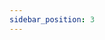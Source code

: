 ```yaml
---
sidebar_position: 3
---
```


<!--  # Perintä

## Yleiset periaatteet

- Palvelun roolit:
    - TaikaTilaus (Asiakaspalvelu): Vastaa ohjelmistosta, tietokannasta ja automaatiosta.
    - Asiakas/Perintätoimisto: Vastaa rekisterin sisällöstä ja perintäprosessin päätöksistä, mukaan lukien perintäkulujen ja ohimaksujen käsittely.
- GDPR-vaatimukset: TaikaTilaus toimii tietojen käsittelijänä, ja asiakkaalla tai lehdellä on vastuu tallennetuista tiedoista.

## Prosessin vaiheet ja ohjeet

### Vaihe 1: Maksamattomien laskujen käsittely ja katkaisukäsittely
- Ennen perintään siirtämistä:
    - Tarkista, että laskut (MaMu #1 tai MaMu #2) ovat maksamattomia.
    - Poista laskut, jotka on jo siirretty perintään.
- Katkaisukäsittely:
    - Katkaise tilaus ja hyvitä alkuperäinen lasku.
    - Luo uusi loppulasku käyttäen jaettuja lehtiä.
    - Aktivoi katkaisukäsittely automaattisesti asiakaskohtaisten määrittelyjen mukaisesti.
    - Lehti päättää itse katkaisukäsittelyn käytöstä.

### Vaihe 2: Katkaisukäsittelyn jälkeiset toimenpiteet
- Kirjanpidon ohitus-/osasuoritukset:
    - Lehti tai tilitoimisto hoitaa ohitus- tai osasuoritusten kirjaamisen.
    - Varmista, että mahdolliset ohitus- tai osasuoritukset kirjataan oikein ennen perintään siirtoa.

### Vaihe 3: Perintä
- Perintäprosessin aktivointi:
    - TaikaTilaus/asiakaspalvelu siirtää laskut perintään:
        - Hyvitetään laskut.
        - Asetetaan katkaisupäivä kuukauden päähän.
        - Muutetaan laskujen tila "SIIRRETTY PERINTÄÄN".
    - Asiakas päättää perinnän käytöstä ja tekee sopimuksen halutun perintätoimiston kanssa.
    - Asiakas seuraa ja käsittelee erääntyneet laskut.
- Perintätoimiston ohjeet:
    - Käsittele oikein maksetut viitesuoritukset.
    - Ilmoita ohisuoritukset ja varmista, ettei hyvitettyihin laskuihin liitetä myöhempiä suorituksia.
    - Ilmoita asiakas ohjeiden mukaisesti perintätoimistolle viitteettömät maksutiedot ja osasuoritukset.

### Vaihe 4: Suoritusten hallinta ja tilauksien päivitys
- Suoritusten käsittely:
    - Toimi asiakaskohtaisen AsPa-sopimuksen mukaisesti.
    - Asiakas päättää, miten tilauksia käsitellään perinnän päätyttyä (jatketaan vanhaa tilausta tai luodaan uusi).
    - Päivitä tarvittaessa tilauksen tiedot ja ohjeista asiakasta muutoksista.

### Vaihe 5: Tilausten käsittely ja ohimaksujen hallinta
- Ohimaksujen käsittely:
    - Ilmoita ohimaksut perintätoimistolle sovitulla tavalla.
    - Merkitse ohimaksut uudelle laskulle (kopio alkuperäisestä laskusta).
    - Asiakkaan tulee huolehtia, että perintäkulut kirjataan oikein, vaikka ohimaksu tapahtuisi.
- Osasuoritukset:
    - Luo kopio alkuperäisestä laskusta ja kirjaa osasuoritus erikseen.
    - Merkitse tilille, jolle maksu on saapunut, maksupäivämäärä ja maksettu summa.
    - Seuraa osasuorituksia kirjaamalla ne erilliseen seurantataulukkoon (esim. maksajan nimi, tilausnumero, laskunumero, laskun summa, maksettu osamäärä ja jäljellä oleva summa).

### Vaihe 6: Raportointi
- Raporttien laatiminen:
    - Tuota automaattiset ja räätälöidyt raportit kirjanpitoa varten.
    - Raportoi perintään siirretyt laskut ja perintätoimiston tekemät toimenpiteet asiakalle säännöllisesti (esim. kuukausittain).

## Erityistilanteet ja muut ohjeet

### Perintäaineistojen koonti

- Ilman katkaisukäsittelyä käytettäessä (MaMu #1 tai #2):
    - Hae erääntyneet maksumuistutuslaskut oikean maksumuodon mukaisesti.
    - Varmista listojen oikeellisuus ennen kaikkien laskujen valintaa.
    - Klikkaa "Siirrä perintään" -painiketta.
- Katkaisukäsittelyä käyttäessä:
    - Hae erääntyneet loppulaskut, joiden tila on "Erääntynyt" ja tyyppi "TOIMITETUT".
    - Varmis ta laskujen oikeellisuus ennen perintään siirtoa.
    - Klikkaa "Siirrä perintään" -painiketta.

### Ohimaksujen ja osasuoritusten merkinnät

- Ohimaksu:
    - Jos tilaaja maksaa alkuperäisen laskun suoraan, ilmoita ohimaksusta perintätoimistolle.
    - Kopioi alkuperäinen lasku ja liitä saapunut ohimaksu uudelle laskulle.
    - Ilmoita ohimaksun tiedot perintätoimistolle ja kirjaa ne kirjanpitoon.
- Osasuoritukset:
    - Luo kopio alkuperäisestä laskusta ja lisää uusi osasuoritus.
    - Kirjaa tilin tiedot, maksupäivä, osamäärä sekä mahdollinen jäljellä oleva summa.
    - Varmista, että osasuoritukset näkyvät oikein laskun suorituksissa ja summatiedoissa.

### Luottotappioiden hallinta

- Luottotappioiksi kirjattavat laskut:
    - Mikäli lasku jää perimättä (esim. alle 10,00 €), kirjaa lasku luottotappioksi.
    - Käytä ohjeistettuja tilejä (Kassa-, myynti- ja kulutilit) luottotappiokirjauksissa.

### Poikkeustapaukset

- Aiheettomiksi päätettävät laskut:
    - Kirjaa asiakkaan ohjeiden mukaisesti, esimerkiksi muuttamalla laskun tilaa luottotappioksi.
    - Jos tilaus on perintään siirron yhteydessä katkaistu, älä muuta sitä, vaan luo tarvittaessa uusi tilaus.
- Asiakaskohtaiset ohjeet:
    - Noudata asiakkaan ohjeita laskutuksen ja perinnän suhteen (esim. erikoismääritykset MaMu #1/#2, ohimaksujen käsittely tai perintäaineiston lähetysaikataulu).
    - Huolehdi, että kaikki muutostoiveet kirjataan ja laskutetaan erikseen lisätyönä. -->